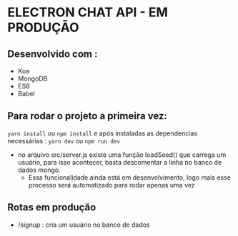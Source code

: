# ELECTRON CHAT API - EM PRODUÇÃO

## Desenvolvido com :
 - Koa
 - MongoDB
 - ES6
 - Babel

## Para rodar o projeto a primeira vez:
  `yarn install` ou `npm install` e após instaladas as dependencias necessárias : `yarn dev` ou `npm run dev`
  - no arquivo src/server.js existe uma função loadSeed() que carrega um usuário, para isso acontecer, basta descomentar a linha
  no banco de dados mongo.
    - Essa funcionalidade ainda está em desenvolvimento, logo mais esse processo será automatizado para rodar apenas uma vez

## Rotas em produção
  - /signup : cria um usuário no banco de dados